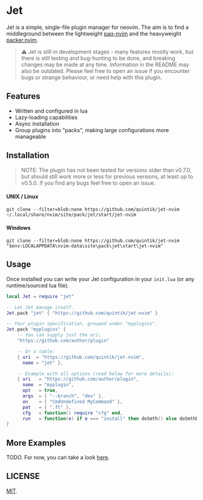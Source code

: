# Jet

Jet is a simple, single-file plugin manager for neovim. The aim is to
find a middleground between the lightweight [paq-nvim](https://github.com/savq/paq-nvim)
and the heavyweight [packer.nvim](https://github.com/wbthomason/packer.nvim).

> ⚠ Jet is still in development stages - many features mostly work, but
> there is still testing and bug-hunting to be done, and breaking changes
> may be made at any time. Information in the README may also be outdated.
> Please feel free to open an issue if you encounter bugs or strange behaviour,
> or need help with this plugin.

## Features
- Written and configured in lua
- Lazy-loading capabilities
- Async installation
- Group plugins into "packs", making large configurations more manageable

## Installation

> NOTE: The plugin has not been tested for versions older than v0.7.0, but
> should still work more or less for previous versions, at least up to v0.5.0.
> If you find any bugs feel free to open an issue.

#### UNIX / Linux
```
git clone --filter=blob:none https://github.com/quintik/jet-nvim ~/.local/share/nvim/site/pack/jet/start/jet-nvim
```

#### Windows
```
git clone --filter=blob:none https://github.com/quintik/jet-nvim "$env:LOCALAPPDATA\nvim-data\site\pack\jet\start\jet-nvim"
```

## Usage

Once installed you can write your Jet configuration in your `init.lua` (or any
runtime/sourced lua file).

```lua
local Jet = require "jet"

-- Let Jet manage itself.
Jet.pack "jet" { "https://github.com/quintik/jet-nvim" }

-- Your plugin specification, grouped under "myplugins".
Jet.pack "myplugins" {
    -- You can supply just the uri:
    "https://github.com/author/plugin"

    -- Or a table:
    { uri  = "https://github.com/quintik/jet-nvim",
      name = "jet" },

    -- Example with all options (read below for more details):
    { uri   = "https://github.com/author/plugin",
      name  = "myplugin",
      opt   = true,
      args  = { "--branch", "dev" },
      on    = { "CmdUndefined MyCommand" },
      pat   = { ".ft" },
      cfg   = function() require "cfg" end,
      run   = function(e) if e === "install" then doSmth() else doSmthElse() end end }
}
```

## More Examples

TODO. For now, you can take a look [here](https://github.com/quintik/turbo-octo/blob/master/lua/jet-config.lua).

## LICENSE

[MIT](https://github.com/quintik/jet-nvim/blob/master/LICENSE).

